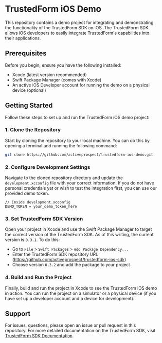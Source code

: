 # TrustedForm iOS Demo

This repository contains a demo project for integrating and demonstrating the functionality of the TrustedForm SDK on iOS. The TrustedForm SDK allows iOS developers to easily integrate TrustedForm's capabilities into their applications.

## Prerequisites

Before you begin, ensure you have the following installed:
- Xcode (latest version recommended)
- Swift Package Manager (comes with Xcode)
- An active iOS Developer account for running the demo on a physical device (optional)

## Getting Started

Follow these steps to set up and run the TrustedForm iOS demo project:

### 1. Clone the Repository

Start by cloning the repository to your local machine. You can do this by opening a terminal and running the following command:

```bash
git clone https://github.com/activeprospect/trustedform-ios-demo.git
```


### 2. Configure Development Settings

Navigate to the cloned repository directory and update the `development.xcconfig` file with your correct information. If you do not have personal credentials yet or wish to test the integration first, you can use our provided demo token.

```plaintext
// Inside development.xcconfig
DEMO_TOKEN = your_demo_token_here
```

### 3. Set TrustedForm SDK Version

Open your project in Xcode and use the Swift Package Manager to target the correct version of the TrustedForm SDK. As of this writing, the current version is `0.3.1`. To do this:

- Go to `File` > `Swift Packages` > `Add Package Dependency...`
- Enter the TrustedForm SDK repository URL (https://github.com/activeprospect/trustedform-ios-sdk)
- Choose version `0.3.2` and add the package to your project

### 4. Build and Run the Project

Finally, build and run the project in Xcode to see the TrustedForm iOS demo in action. You can run the project on a simulator or a physical device (if you have set up a developer account and a device for development).

## Support

For issues, questions, please open an issue or pull request in this repository. For more detailed documentation on the TrustedForm SDK, visit [TrustedForm SDK Documentation](https://github.com/activeprospect/trustedform-ios-sdk).

